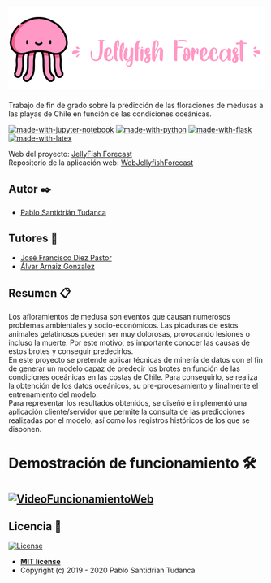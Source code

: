 ![header](docs/latex/img/logo.png)
---

Trabajo de fin de grado sobre la predicción de las floraciones de medusas a las playas de Chile en función de las condiciones oceánicas. <br/>

[![made-with-jupyter-notebook](https://img.shields.io/badge/Made%20with-JupyterNotebook-ff69b4.svg)](https://jupyter.org/) 
[![made-with-python](https://img.shields.io/badge/Made%20with-Python-green)](https://www.python.org/)
[![made-with-flask](https://img.shields.io/badge/Made%20with-Flask-orange)](https://flask.palletsprojects.com/en/1.1.x/)
[![made-with-latex](https://img.shields.io/badge/Made%20with-LaTeX-yellow.svg)](https://www.latex-project.org/) <br/>

Web del proyecto: [JellyFish Forecast](https://jellyfish-forecast.herokuapp.com)<br/>
Repositorio de la aplicación web: [WebJellyfishForecast](https://github.com/psnti/WebJellyfishForecast)



## Autor ✒️
- [Pablo Santidrián Tudanca](https://es.linkedin.com/in/pablo-santidrian-tudanca?challengeId=AQFld4j1d81QWwAAAXMGMieqkI7be0QQ51Of-wim9m8socTg8ffJ8BR8wbeEjPoxKRug_TePa1-Nm0PU3OVq44eFqJ0t_6c_9A&submissionId=944c89bd-4a61-1d16-7179-6bb8385b6176)<br>

## Tutores 📖
- [José Francisco Diez Pastor](https://github.com/joseFranciscoDiez)<br>
- [Álvar Arnaiz Gonzalez](https://github.com/alvarag)



## Resumen 📋

Los afloramientos de medusa son eventos que causan numerosos
problemas ambientales y socio-económicos. Las picaduras de estos
animales gelatinosos pueden ser muy dolorosas, provocando lesiones o
incluso la muerte. Por este motivo, es importante conocer las causas
de estos brotes y conseguir predecirlos.<br>
En este proyecto se pretende aplicar técnicas de minería de datos
con el fin de generar un modelo capaz de predecir los brotes en función
de las condiciones oceánicas en las costas de Chile. Para conseguirlo,
se realiza la obtención de los datos oceánicos, su pre-procesamiento y
finalmente el entrenamiento del modelo.<br>
Para representar los resultados obtenidos, se diseñó e implementó
una aplicación cliente/servidor que permite la consulta de las
predicciones realizadas por el modelo, así como los registros históricos
de los que se disponen.



# Demostración de funcionamiento 🛠️
[![VideoFuncionamientoWeb](https://github.com/psnti/Jellyfish_Forecast/blob/master/docs/latex/img/pagina_inicio_web.png)](https://youtu.be/J_LEeupW-w4)
---

## Licencia 📄
[![License](http://img.shields.io/:license-mit-blue.svg)](http://badges.mit-license.org)
- **[MIT license](http://opensource.org/licenses/mit-license.php)**
- Copyright (c) 2019 - 2020 Pablo Santidrian Tudanca
